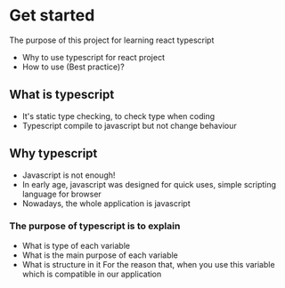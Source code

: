 # Get started

The purpose of this project for learning react typescript
 - Why to use typescript for react project
 - How to use (Best practice)?

## What is typescript
 - It's static type checking, to check type when coding
 - Typescript compile to javascript but not change behaviour

## Why typescript
  - Javascript is not enough!
  - In early age, javascript was designed for quick uses, simple scripting language for browser
  - Nowadays, the whole application is javascript
  ### The purpose of typescript is to explain
  - What is type of each variable
  - What is the main purpose of each variable
  - What is structure in it
  For the reason that, when you use this variable which is compatible in our application
